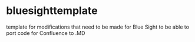 # bluesighttemplate

template for modifications that need to be made for Blue Sight to be able to port code for Confluence to .MD
